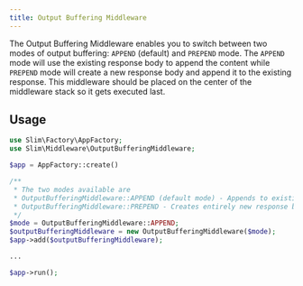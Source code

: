 ```yaml
---
title: Output Buffering Middleware
---
```


The Output Buffering Middleware enables you to switch between two modes of output buffering: `APPEND` (default) and `PREPEND` mode. The `APPEND` mode will use the existing response body to append the content while `PREPEND` mode will create a new response body and append it to the existing response. This middleware should be placed on the center of the middleware stack so it gets executed last.

## Usage
```php
use Slim\Factory\AppFactory;
use Slim\Middleware\OutputBufferingMiddleware;

$app = AppFactory::create()

/**
 * The two modes available are
 * OutputBufferingMiddleware::APPEND (default mode) - Appends to existing response body
 * OutputBufferingMiddleware::PREPEND - Creates entirely new response body
 */
$mode = OutputBufferingMiddleware::APPEND;
$outputBufferingMiddleware = new OutputBufferingMiddleware($mode);
$app->add($outputBufferingMiddleware);

...

$app->run();
```

